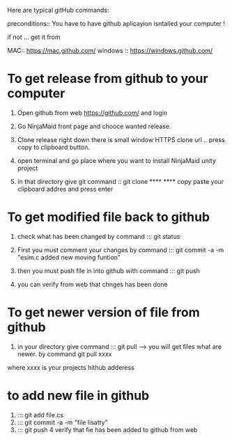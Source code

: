 Here are typical gitHub commands:


preconditions:: You have to have github aplicayion isntalled your computer !

if not ... get it from 

MAC:: https://mac.github.com/
windows ::  https://windows.github.com/


To get release from github to your computer
============================================
1. Open github from web  https://github.com/ and login 

2. Go NinjaMaid front page and chooce wanted release.

3. Clone release right down there is small window HTTPS clone url .. press copy to clipboard button.

4. open terminal and go place where you want to install NinjaMaid unity project

5. in that directory give git command :: git clone ****
   ****  copy paste your  clipboard  addres and press enter


To get modified file back to github
====================================

1. check what has been changed by command ::: git status

2. First you must comment your changes by command ::: git commit -a -m "esim.c added new moving funtion"

3.  then you must push file in into github with command ::: git push 

4.  you can verify from web that chnges has been done 


To get newer version of file from github 
========================================

1. in your directory give command ::: git pull 
--> you will get  files what are newer. by command 
git pull xxxx

where xxxx is your projects hithub adderess 


to add new file in github
===========================

1. ::: git add file.cs
2. ::: git commit -a -m "file lisatty"
3. ::: git push 
4 verify that fie has been added to github  from  web




